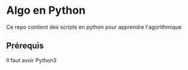 # Algo en Python

Ce repo contient des scripts en python pour apprendre l'agorithmique

## Prérequis

Il faut avoir Python3